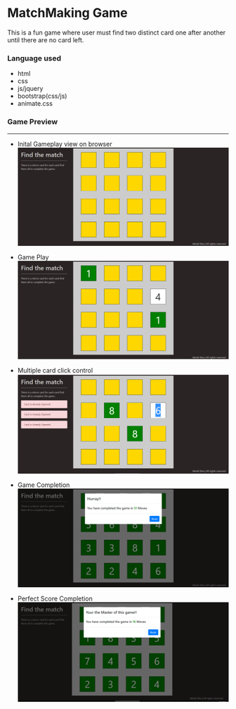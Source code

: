 # MatchMaking Game  
This is a fun game where user must find two distinct card one after another until there are no card left.  
### Language used  
* html  
* css  
* js/jquery 
* bootstrap(css/js)
* animate.css  

### Game Preview
---

- Inital Gameplay view on browser  
![alt text](/img/initial_gameplay.png "Initial gameplay")  

- Game Play  
![alt text](/img/gameplay.png "Game started")  

- Multiple card click control  
![alt text](/img/multiple_click.png "Click control")  

- Game Completion  
![alt text](/img/game_completion.png "Game completion")  

- Perfect Score Completion  
![alt text](/img/perfect_gameplay.png "Perfect gameplay")
